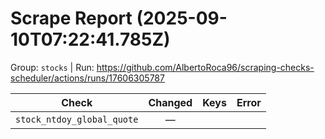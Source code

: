# Scrape Report (2025-09-10T07:22:41.785Z)

Group: `stocks`  |  Run: https://github.com/AlbertoRoca96/scraping-checks-scheduler/actions/runs/17606305787

| Check | Changed | Keys | Error |
|---|:---:|:--|:--|
| `stock_ntdoy_global_quote` | — |  |  |
